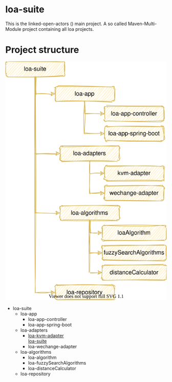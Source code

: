 # loa-suite
This is the linked-open-actors () main project. A so called Maven-Multi-Module project containing all loa projects.

# Project structure
![project_structure](doc/img/project_structure.svg "project_structure")

- loa-suite
    - loa-app
        - loa-app-controller
        - loa-app-spring-boot
    - loa-adapters
        - [loa-kvm-adapter](loa-adapters/loa-kvm-adapter/README)  
         [loa-suite](loa-adapters/loa-kvm-adapter/README.md)
        - loa-wechange-adapter
    - loa-algorithms
        - loa-algorithm
        - loa-fuzzySearchAlgorithms
        - loa-distanceCalculator
    - loa-repository
